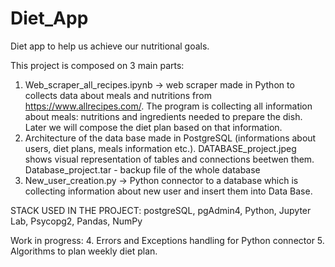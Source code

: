 # Diet_App
Diet app to help us achieve our nutritional goals.

This project is composed on 3 main parts:
  1. Web_scraper_all_recipes.ipynb -> web scraper made in Python to collects data about meals and nutritions from https://www.allrecipes.com/.
     The program is collecting all information about meals: nutritions and ingredients needed to prepare the dish. Later we will compose the diet plan 
     based on that information.
  2. Architecture of the data base made in PostgreSQL (informations about users, diet plans, meals information etc.).
     DATABASE_project.jpeg shows visual representation of tables and connections beetwen them. 
     Database_project.tar - backup file of the whole database
  3. New_user_creation.py -> Python connector to a database which is collecting information about new user and insert them into Data Base. 
      
      
STACK USED IN THE PROJECT: postgreSQL, pgAdmin4, Python, Jupyter Lab, Psycopg2, Pandas, NumPy

Work in progress:
  4. Errors and Exceptions handling for Python connector
  5. Algorithms to plan weekly diet plan.
